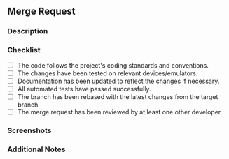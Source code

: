 ## Merge Request

### Description


### Checklist
- [ ] The code follows the project's coding standards and conventions.
- [ ] The changes have been tested on relevant devices/emulators.
- [ ] Documentation has been updated to reflect the changes if necessary.
- [ ] All automated tests have passed successfully.
- [ ] The branch has been rebased with the latest changes from the target branch.
- [ ] The merge request has been reviewed by at least one other developer.

### Screenshots


### Additional Notes

